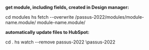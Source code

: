 **get module, including fields, created in Design manager:**

cd modules
hs fetch --overwrite /passus-2022/modules/module-name.module/ module-name.module/

**automatically update files to HubSpot:**

cd .
hs watch --remove passus-2022 \passus-2022
